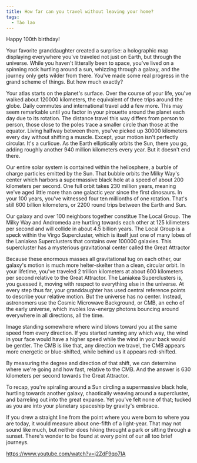 ```yaml
---
title: How far can you travel without leaving your home?
tags:
  - Tào lao
---
```


Happy 100th birthday!

Your favorite granddaughter created a surprise: a holographic map displaying everywhere you've traveled not just on Earth, but through the universe. While you haven't litterally been to space, you've lived on a spinning rock hurtling around a sun, whizzing through a galaxy, and the journey only gets wilder from there. You've made some real progress in the grand scheme of things. But how much exactly?

Your atlas starts on the planet's surface. Over the course of your life, you've walked about 120000 kilometers, the equivalent of three trips around the globe. Daily commutes and international travel add a few more. This may seem remarkable until you factor in your pirouette around the planet each day due to its rotation. The distance travel this way differs from person to person, those close to the poles trace a smaller circle than those at the equator. Living halfway between them, you've picked up 30000 kilometers every day without shifting a muscle. Except, your motion isn't perfectly circular. It's a curlicue. As the Earth elliptically orbits the Sun, there you go, adding roughly another 940 million kilometers every year. But it doesn't end there.

Our entire solar system is contained within the heliosphere, a burble of charge particles emitted by the Sun. That bubble orbits the Milky Way's center which harbors a supermassive black hole at a speed of about 200 kilometers per second. One full orbit takes 230 million years, meaning we've aged little more than one galactic year since the first dinosaurs. In your 100 years, you've witnessed four ten millionths of one rotation. That's still 600 billion kilometers, or 2200 round trips between the Earth and Sun.

Our galaxy and over 100 neighbors together constitue The Local Group. The Milky Way and Andromeda are hurtling towards each other at 125 kilimeters per second and will collide in about 4.5 billion years. The Local Group is a speck within the Virgo Supercluster, which is itself just one of many lobes of the Laniakea Superclusters that contains over 100000 galaxies. This supercluster has a mysterious gravitational center called the Great Attractor

Because these enormous masses all gravitational tug on each other, our galaxy's motion is much more helter-skelter than a clean, circular orbit. In your lifetime, you've traveled 2 trillion kilometers at about 600 kilometers per second relative to the Great Attractor. The Laniakea Superclusters is, you guessed it, moving with respect to everything else in the universe. At every step thus far, your granddaughter has used central reference points to describe your relative motion. But the universe has no center. Instead, astronomers use the Cosmic Microwave Background, or CMB, an echo of the early universe, which involes low-energy photons bouncing around everywhere in all directions, all the time.

Image standing somewhere where wind blows toward you at the same speed from every direction. If you started running any which way, the wind in your face would have a higher speed while the wind in your back would be gentler. The CMB is like that, any direction we travel, the CMB appears more energetic or blue-shifted, while behind us it appears red-shifted.

By measuring the degree and direction of that shift, we can determine where we're going and how fast, relative to the CMB. And the answer is 630 kilometers per second towards the Great Attractor.

To recap, you're spiraling around a Sun circling a supermassive black hole, hurtling towards another galaxy, chaotically weaving around a supercluster, and barreling out into the great expanse. Yet you've felt none of that; tucked as you are into your planetary spaceship by gravity's embrace.

If you drew a straight line from the point where you were born to where you are today, it would measure about one-fifth of a light-year. That may not sound like much, but neither does hiking throught a park or sitting through a sunset. There's wonder to be found at every point of our all too brief journeys.

https://www.youtube.com/watch?v=j2ZdF9qo7IA
